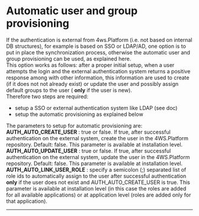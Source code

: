 # Automatic user and group provisioning

If the authentication is external from 4ws.Platform \(i.e. not based on internal DB structures\), for example is based on SSO or LDAP/AD, one option is to put in place the synchronization process, otherwise the automatic user and group provisioning can be used, as explained here.  
This option works as follows: after a proper initial setup, when a user attempts the login and the external authentication system returns a positive response among with other information, this information are used to create \(if it does not not already exist\) or update the user and possibly assign default groups to the user \( **only**  if the user is new\).  
Therefore two steps are required:

* setup a SSO or external authentication system like LDAP \(see doc\)
* setup the automatic provisioning as explained below

The parameters to setup for automatic provisioning are:  
 **AUTH\_AUTO\_CREATE\_USER** : true or false. If true, after successful authentication on the external system, create the user in the 4WS.Platform repository. Default: false. This parameter is available at installation level.  
 **AUTH\_AUTO\_UPDATE\_USER** : true or false. If true, after successful authentication on the external system, update the user in the 4WS.Platform repository. Default: false. This parameter is available at installation level.  
 **AUTH\_AUTO\_LINK\_USER\_ROLE** : specify a semicolon \(;\) separated list of role ids to automatically assign to the user after successful authentication  **only**  if the user does not exist and AUTH\_AUTO\_CREATE\_USER is true. This parameter is available at installation level \(in this case the roles are added for all available applications\) or at application level \(roles are added only for that application\).

---




